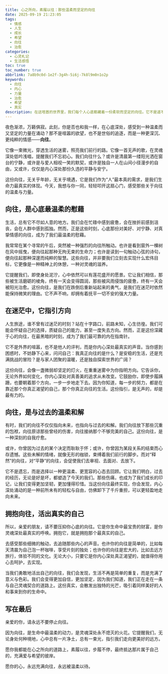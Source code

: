 ```yaml
---
title: 心之所向，素履以往：那些温柔而坚定的向往
date: 2025-09-19 21:23:05
tags:
  - 情感
  - 人生
  - 成长
  - 希望
  - 向往
  - 治愈
categories:
  - 心灵札记
  - 生活感悟
toc: true
toc_number: true
abbrlink: 7a8b9c0d-1e2f-3g4h-5i6j-7k8l9m0n1o2p
keywords:
  - 向往
  - 内心
  - 力量
  - 治愈
  - 希望
  - 真实
description: 在这喧嚣的世界里，我们每个人心底都藏着一份柔软而坚定的向往。它不是遥不可及的梦想，而是指引我们前行的微光，是与过去和解的勇气，是活出真实自我的力量。这篇文章，想与你一同探寻这份向往的意义，感受它如何温柔地抚慰我们的心灵，并激励我们勇敢地走向心之所向。
---
```


夜色渐浓，万籁俱寂。此刻，你是否也和我一样，在心底深处，感受到一种温柔而又坚定的力量在涌动？那不是喧嚣的欲望，也不是世俗的追逐，而是一种更深沉、更纯粹的情感——**向往**。

它像一束微光，穿透生活的迷雾，照亮我们前行的路。它像一首无声的歌，在灵魂深处低吟浅唱，提醒我们不忘初心。我们向往什么？或许是清晨第一缕阳光洒在窗台的宁静，或许是与爱人相视一笑的默契，或许是独自一人在山间小径漫步的自由，又或许，仅仅是内心深处那份久违的平静与安宁。

这份向往，无关乎年龄，无关乎境遇，它是我们作为“人”最本真的需求，是我们生命力最真实的体现。今天，我想与你一同，轻轻叩开这扇心门，感受那些关于向往的温柔与力量。

## 向往，是心底最温柔的慰藉

生活，总有它不尽如人意的地方。我们会在忙碌中感到疲惫，会在挫折前感到沮丧，会在人群中感到孤独。然而，正是这些时刻，心底那份对美好、对宁静、对真挚情感的向往，成为了我们最温柔的慰藉。

我常常在某个寻常的午后，突然被一种强烈的向往所触动。也许是看到窗外一棵树在风中摇曳，便向往起那种无拘无束的生命力；也许是读到一句触动心弦的诗句，便向往起那种深邃而纯粹的智慧。这些向往，并非要我们立刻去实现什么宏伟目标，它更像是一种精神上的休憩，一种对灵魂的滋养。

它提醒我们，即使身处泥泞，心中依然可以有莲花盛开的愿景。它让我们相信，那些被生活磨砺的棱角，终有一天会变得圆润，那些被风雨侵蚀的疲惫，终有一天会被阳光治愈。这份向往，是我们在跌倒后重新站起来的勇气，是我们在迷茫时依然能保持微笑的理由。它不声不响，却拥有着抚平一切不安的强大力量。

## 在迷茫中，它指引方向

人生旅途，谁不曾有过迷茫的时刻？站在十字路口，前路未知，心生彷徨。我们可能会怀疑自己的选择，质疑自己的能力，甚至一度失去方向。然而，正是这份深藏于心的向往，在最黑暗的时刻，成为了我们最可靠的内在指南针。

它不是外界的喧嚣，也不是他人的评判，而是你内心深处最真实的声音。当你感到困惑时，不妨静下心来，问问自己：我真正向往的是什么？是安稳的生活，还是充满挑战的冒险？是与家人团聚的温暖，还是独自探索世界的广阔？

这份向往，会像一盏微弱却坚定的灯火，在重重迷雾中为你指明方向。它告诉你，无论外界如何变化，你内心深处对真善美的追求从未改变。它鼓励你，即使步履蹒跚，也要朝着那个方向，一步一步地走下去。因为你知道，每一步的努力，都是在靠近那个你真正渴望的自己，那个你真正向往的生活。这份指引，是无声的，却是最有力的。

## 向往，是与过去的温柔和解

有时，我们的向往不仅仅指向未来，也指向与过去的和解。我们向往放下那些沉重的包袱，向往原谅那些曾经的伤害，向往接纳那个不够完美的自己。这份向往，是一种深刻的自我疗愈。

或许，你曾因为过去的某个决定而耿耿于怀；或许，你曾因为某段关系的结束而心存遗憾。这些未解的情绪，就像无形的枷锁，束缚着我们前行的脚步。而对“释然”的向往，对“平静”的向往，会促使我们去审视、去面对、去放下。

它不是遗忘，而是选择以一种更温柔、更宽容的心态去回顾。它让我们明白，过去的经历，无论是好是坏，都塑造了今天的我们。那些伤痛，也成为了我们成长的印记，让我们变得更加坚韧，更加懂得珍惜。当这份向往最终实现，你会发现，内心深处涌动的是一种前所未有的轻松与自由，仿佛卸下了千斤重担，可以更轻盈地走向未来。

## 拥抱向往，活出真实的自己

所以，亲爱的朋友，请不要压抑你心底的向往。它是你生命中最宝贵的财富，是你灵魂深处最真实的呼唤。拥抱它，就是拥抱那个最真实的自己。

去感受那些细微的触动，去追随那些内心的声音。也许你的向往是简单的，比如每天清晨为自己泡一杯咖啡，享受片刻的独处；也许你的向往是宏大的，比如去远方旅行，体验不同的文化。无论大小，只要它是你内心深处真正渴望的，就值得你用心去呵护，去实现。

当我们勇敢地活出自己的向往，我们会发现，生活不再是简单的重复，而是充满了意义与色彩。我们会变得更加自信，更加坚定，因为我们知道，我们正在走在一条与自己灵魂契合的道路上。这份真实，会散发出独特的光芒，吸引着同样美好的人和事来到你的生命中。

## 写在最后

亲爱的你，请永远不要停止向往。

因为向往，是生命中最温柔的动力，是灵魂深处永不熄灭的火花。它提醒我们，无论身处何种境地，心中总有一片净土，总有一束光，指引我们走向更美好的远方。

愿你我都能在心之所向的道路上，素履以往，步履不停，最终抵达那片属于自己的，充满爱与希望的彼岸。

愿你的心，永远充满向往，永远被温柔以待。